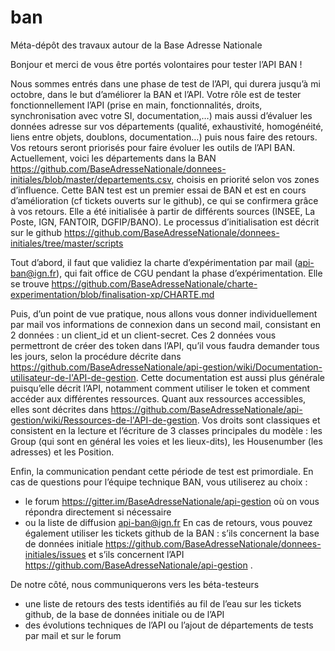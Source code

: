 # ban
Méta-dépôt des travaux autour de la Base Adresse Nationale

Bonjour et merci de vous être portés volontaires pour tester l’API BAN !

Nous sommes entrés dans une phase de test de l’API, qui durera jusqu’à mi octobre, dans le but d’améliorer la BAN et l’API. Votre rôle est de tester fonctionnellement l’API (prise en main, fonctionnalités, droits, synchronisation avec votre SI, documentation,…) mais aussi d’évaluer les données adresse sur vos départements (qualité, exhaustivité, homogénéité, liens entre objets, doublons, documentation…) puis nous faire des retours. Vos retours seront priorisés pour faire évoluer les outils de l’API BAN. Actuellement, voici les départements dans la BAN https://github.com/BaseAdresseNationale/donnees-initiales/blob/master/departements.csv, choisis en priorité selon vos zones d’influence. Cette BAN test est un premier essai de BAN et est en cours d’amélioration (cf tickets ouverts sur le github), ce qui se confirmera grâce à vos retours. Elle a été initialisée à partir de différents sources (INSEE, La Poste, IGN, FANTOIR, DGFIP/BANO). Le processus d’initialisation est décrit sur le github https://github.com/BaseAdresseNationale/donnees-initiales/tree/master/scripts 


Tout d’abord, il faut que validiez la charte d’expérimentation par mail (api-ban@ign.fr), qui fait office de CGU pendant la phase d’expérimentation. Elle se trouve https://github.com/BaseAdresseNationale/charte-experimentation/blob/finalisation-xp/CHARTE.md

Puis, d’un point de vue pratique, nous allons vous donner individuellement par mail vos informations de connexion dans un second mail, consistant en 2 données : un client_id et un client-secret. Ces 2 données vous permettront de créer des token dans l’API, qu’il vous faudra demander tous les jours, selon la procédure décrite dans https://github.com/BaseAdresseNationale/api-gestion/wiki/Documentation-utilisateur-de-l'API-de-gestion. Cette documentation est aussi plus générale puisqu’elle décrit l’API, notamment comment utiliser le token et comment accéder aux différentes ressources. Quant aux ressources accessibles, elles sont décrites dans https://github.com/BaseAdresseNationale/api-gestion/wiki/Ressources-de-l'API-de-gestion. 
Vos droits sont classiques et consistent en la lecture et l’écriture de 3 classes principales du modèle : les Group (qui sont en général les voies et les lieux-dits), les Housenumber (les adresses) et les Position.

Enfin, la communication pendant cette période de test est primordiale. En cas de questions pour l’équipe technique BAN, vous utiliserez au choix :
- le forum https://gitter.im/BaseAdresseNationale/api-gestion où on vous répondra directement si nécessaire
- ou la liste de diffusion api-ban@ign.fr 
En cas de retours, vous pouvez également utiliser les tickets github de la BAN : s’ils concernent la base de données initiale https://github.com/BaseAdresseNationale/donnees-initiales/issues et s’ils concernent l’API https://github.com/BaseAdresseNationale/api-gestion .

De notre côté, nous communiquerons vers les béta-testeurs
-	une liste de retours des tests identifiés au fil de l’eau sur les tickets github, de la base de données initiale ou de l’API
-	des évolutions techniques de l’API ou l’ajout de départements de tests par mail et sur le forum

